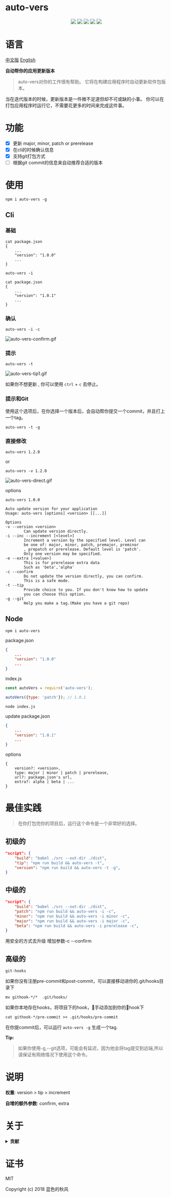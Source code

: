 # auto-vers

<p align="center">
    <a href="https://travis-ci.org/hua1995116/auto-version"><img src="https://travis-ci.org/hua1995116/auto-version.svg?branch=master" /></a>
    <a href="https://codecov.io/gh/hua1995116/auto-version"><img src="https://codecov.io/gh/hua1995116/auto-version/branch/master/graph/badge.svg" /></a>
    <a href="https://npmcharts.com/compare/auto-vers?minimal=true" rel="nofollow"><img src="https://img.shields.io/npm/dm/auto-vers.svg" style="max-width:100%;"></a>
    <a href="https://www.npmjs.com/package/auto-vers" rel="nofollow"><img src="https://img.shields.io/npm/v/auto-vers.svg" style="max-width:100%;"></a>
    <a href="https://www.npmjs.com/package/auto-vers" rel="nofollow"><img src="https://img.shields.io/npm/l/auto-vers.svg?style=flat" style="max-width:100%;"></a>
</p>

# 语言

[中文版](./zh-cn.md) [English](./README.md)

**自动帮你的应用更新版本**

> auto-vers对你的工作很有帮助。 它将在构建应用程序时自动更新软件包版本。

当在迭代版本的时候，更新版本是一件微不足道但却不可或缺的小事。 你可以在打包应用程序时运行它，不需要花更多的时间来完成这件事。

# 功能

- [x] 更新 major, minor, patch or prerelease
- [x] 在cli的时候确认信息
- [x] 支持git打包方式
- [ ] 根据git commit的信息来自动推荐合适的版本

# 使用

```shell
npm i auto-vers -g 
```

## Cli

### 基础


```shell
cat package.json
{
    ...
    "version": "1.0.0"
    ...
}
```

```
auto-vers -i
```


```shell
cat package.json
{
    ...
    "version": "1.0.1"
    ...
}
```

### 确认

```
auto-vers -i -c
```
![auto-vers-confirm.gif](https://s3.qiufengh.com/blog/auto-vers-confirm.gif)


### 提示 

```
auto-vers -t
```
![auto-vers-tip1.gif](https://s3.qiufengh.com/blog/auto-vers-tip1.gif)

如果你不想更新 , 你可以使用 `ctrl` + `c` 去停止。

### 提示和Git

使用这个选项后，在你选择一个版本后，会自动帮你提交一个commit，并且打上一个tag。

```
auto-vers -t -g 
```

### 直接修改

```
auto-vers 1.2.0 
```
or 
```
auto-vers -v 1.2.0 
```
![auto-vers-direct.gif](https://s3.qiufengh.com/blog/auto-vers-direct.gif)



options
```
auto-vers 1.0.0

Auto update version for your application
Usage: auto-vers [options] <version> [[...]]

Options
-v --version <version>
        Can update version directly.
-i --inc --increment [<level>]
        Increment a version by the specified level. Level can
        be one of: major, minor, patch, premajor, preminor
        , prepatch or prerelease. Default level is 'patch'.
        Only one version may be specified.
-e --extra [<value>]
        This is for prerelease extra data
        Such as 'beta','alpha'
-c --confirm
        Do not update the version directly, you can confirm.
        This is a safe mode.
-t --tip
        Provide choice to you. If you don't know how to update
        you can choose this option.
-g --git
        Help you make a tag.(Make you have a git repo)
```

## Node
```shell
npm i auto-vers
```

package.json
```json
{
    ...
    "version": "1.0.0"
    ...
}
```

index.js
```javascript
const autoVers = require('auto-vers');

autoVers({type: 'patch'}); // 1.0.1
```

```shell
node index.js
```

update package.json
```json
{
    ...
    "version": "1.0.1"
    ...
}
```

options

```
{
    version?: <version>,
    type: major | minor | patch | prerelease,
    url?: package.json's url,
    extra?: alpha | beta | ...
}
```
# 最佳实践

> 在你打包完你的项目后，运行这个命令是一个非常好的选择。

## 初级的

```json
"script": {
    "build": "babel ./src --out-dir ./dist",
    "tip": "npm run build && auto-vers -t",
    "version": "npm run build && auto-vers -t -g",
}
```

## 中级的

```json
"script": {
    "build": "babel ./src --out-dir ./dist",
    "patch": "npm run build && auto-vers -i -c",
    "minor": "npm run build && auto-vers -i minor -c",
    "major": "npm run build && auto-vers -i major -c",
    "beta": "npm run build && auto-vers -i prerelease -c",
}
```

用安全的方式去升级 增加参数-c --confirm

## 高级的

`git-hooks`

如果你没有注册pre-commit和post-commit，可以直接移动进你的.git/hooks目录下

```
mv githook-*/*  .git/hooks/
```

如果你本地存在hooks，将项目下的hook，手动添加到你的hook下

```
cat githook-*/pre-commit >> .git/hooks/pre-commit
```

在你提commit后，可以运行 `auto-vers -g` 生成一个tag.

**Tip:**

> 如果你使用-g,--git选项，可能会有延迟，因为他会将tag提交到远端,所以请保证有网络情况下使用这个命令。

# 说明

**权重**: version > tip > increment

**自增的额外参数**: confirm, extra

# 关于

<details>
<summary><strong>贡献</strong></summary>

欢迎你提交pr以及star本项目，如果有bug或者有功能问题请移步这里 [please create an issue](../../issues/new).

</details>

# 证书

MIT

Copyright (c) 2018 蓝色的秋风